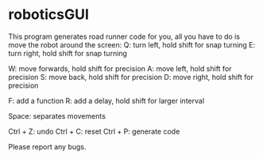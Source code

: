 # roboticsGUI
This program generates road runner code for you, all you have to do is move the robot around the screen:
Q: turn left, hold shift for snap turning
E: turn right, hold shift for snap turning

W: move forwards, hold shift for precision
A: move left, hold shift for precision
S: move back, hold shift for precision
D: move right, hold shift for precision

F: add a function
R: add a delay, hold shift for larger interval

Space: separates movements

Ctrl + Z: undo
Ctrl + C: reset
Ctrl + P: generate code

Please report any bugs.
